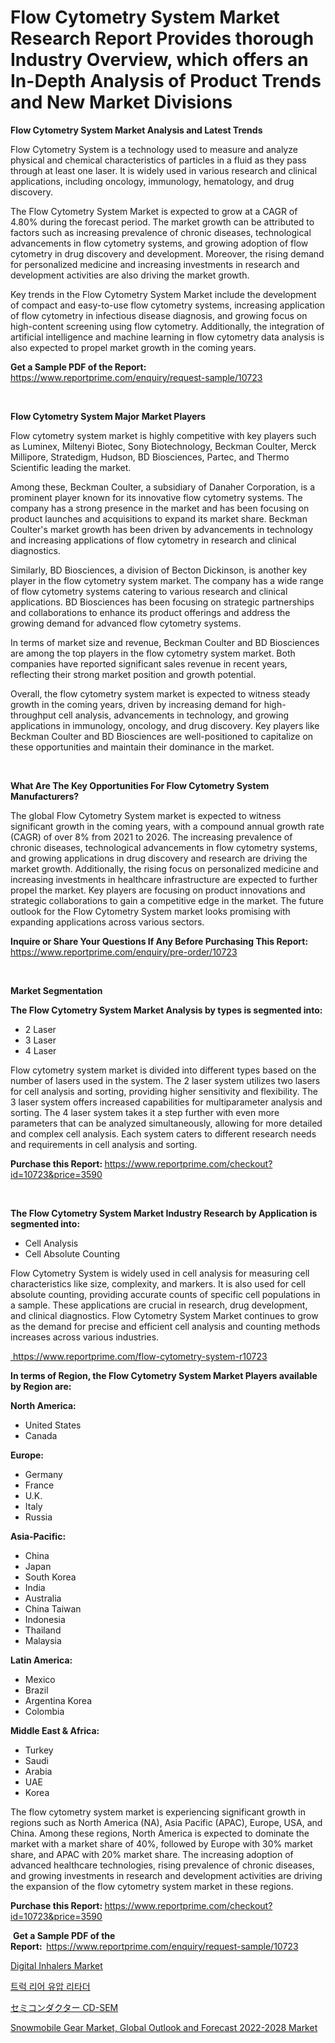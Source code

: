 <p><h1>Flow Cytometry System Market Research Report Provides thorough Industry Overview, which offers an In-Depth Analysis of Product Trends and New Market Divisions</h1></p><p><strong>Flow Cytometry System Market Analysis and Latest Trends</strong></p>
<p><p>Flow Cytometry System is a technology used to measure and analyze physical and chemical characteristics of particles in a fluid as they pass through at least one laser. It is widely used in various research and clinical applications, including oncology, immunology, hematology, and drug discovery.</p><p>The Flow Cytometry System Market is expected to grow at a CAGR of 4.80% during the forecast period. The market growth can be attributed to factors such as increasing prevalence of chronic diseases, technological advancements in flow cytometry systems, and growing adoption of flow cytometry in drug discovery and development. Moreover, the rising demand for personalized medicine and increasing investments in research and development activities are also driving the market growth.</p><p>Key trends in the Flow Cytometry System Market include the development of compact and easy-to-use flow cytometry systems, increasing application of flow cytometry in infectious disease diagnosis, and growing focus on high-content screening using flow cytometry. Additionally, the integration of artificial intelligence and machine learning in flow cytometry data analysis is also expected to propel market growth in the coming years.</p></p>
<p><strong>Get a Sample PDF of the Report:&nbsp;</strong> <a href="https://www.reportprime.com/enquiry/request-sample/10723">https://www.reportprime.com/enquiry/request-sample/10723</a></p>
<p>&nbsp;</p>
<p><strong>Flow Cytometry System Major Market Players</strong></p>
<p><p>Flow cytometry system market is highly competitive with key players such as Luminex, Miltenyi Biotec, Sony Biotechnology, Beckman Coulter, Merck Millipore, Stratedigm, Hudson, BD Biosciences, Partec, and Thermo Scientific leading the market.</p><p>Among these, Beckman Coulter, a subsidiary of Danaher Corporation, is a prominent player known for its innovative flow cytometry systems. The company has a strong presence in the market and has been focusing on product launches and acquisitions to expand its market share. Beckman Coulter's market growth has been driven by advancements in technology and increasing applications of flow cytometry in research and clinical diagnostics.</p><p>Similarly, BD Biosciences, a division of Becton Dickinson, is another key player in the flow cytometry system market. The company has a wide range of flow cytometry systems catering to various research and clinical applications. BD Biosciences has been focusing on strategic partnerships and collaborations to enhance its product offerings and address the growing demand for advanced flow cytometry systems.</p><p>In terms of market size and revenue, Beckman Coulter and BD Biosciences are among the top players in the flow cytometry system market. Both companies have reported significant sales revenue in recent years, reflecting their strong market position and growth potential.</p><p>Overall, the flow cytometry system market is expected to witness steady growth in the coming years, driven by increasing demand for high-throughput cell analysis, advancements in technology, and growing applications in immunology, oncology, and drug discovery. Key players like Beckman Coulter and BD Biosciences are well-positioned to capitalize on these opportunities and maintain their dominance in the market.</p></p>
<p>&nbsp;</p>
<p><strong>What Are The Key Opportunities For Flow Cytometry System Manufacturers?</strong></p>
<p><p>The global Flow Cytometry System market is expected to witness significant growth in the coming years, with a compound annual growth rate (CAGR) of over 8% from 2021 to 2026. The increasing prevalence of chronic diseases, technological advancements in flow cytometry systems, and growing applications in drug discovery and research are driving the market growth. Additionally, the rising focus on personalized medicine and increasing investments in healthcare infrastructure are expected to further propel the market. Key players are focusing on product innovations and strategic collaborations to gain a competitive edge in the market. The future outlook for the Flow Cytometry System market looks promising with expanding applications across various sectors.</p></p>
<p><strong>Inquire or Share Your Questions If Any Before Purchasing This Report:</strong> <a href="https://www.reportprime.com/enquiry/pre-order/10723">https://www.reportprime.com/enquiry/pre-order/10723</a></p>
<p>&nbsp;</p>
<p><strong>Market Segmentation</strong></p>
<p><strong>The Flow Cytometry System Market Analysis by types is segmented into:</strong></p>
<p><ul><li>2 Laser</li><li>3 Laser</li><li>4 Laser</li></ul></p>
<p><p>Flow cytometry system market is divided into different types based on the number of lasers used in the system. The 2 laser system utilizes two lasers for cell analysis and sorting, providing higher sensitivity and flexibility. The 3 laser system offers increased capabilities for multiparameter analysis and sorting. The 4 laser system takes it a step further with even more parameters that can be analyzed simultaneously, allowing for more detailed and complex cell analysis. Each system caters to different research needs and requirements in cell analysis and sorting.</p></p>
<p><strong>Purchase this Report:&nbsp;</strong><a href="https://www.reportprime.com/checkout?id=10723&price=3590">https://www.reportprime.com/checkout?id=10723&price=3590</a></p>
<p>&nbsp;</p>
<p><strong>The Flow Cytometry System Market Industry Research by Application is segmented into:</strong></p>
<p><ul><li>Cell Analysis</li><li>Cell Absolute Counting</li></ul></p>
<p><p>Flow Cytometry System is widely used in cell analysis for measuring cell characteristics like size, complexity, and markers. It is also used for cell absolute counting, providing accurate counts of specific cell populations in a sample. These applications are crucial in research, drug development, and clinical diagnostics. Flow Cytometry System Market continues to grow as the demand for precise and efficient cell analysis and counting methods increases across various industries.</p></p>
<p><a href="https://www.reportprime.com/flow-cytometry-system-r10723">&nbsp;https://www.reportprime.com/flow-cytometry-system-r10723</a></p>
<p><strong>In terms of Region, the Flow Cytometry System Market Players available by Region are:</strong></p>
<p>
    <p> <strong> North America: </strong>
        <ul>
            <li>United States</li>
            <li>Canada</li>
        </ul>
        </p> 
    <p> <strong> Europe: </strong>
        <ul>
            <li>Germany</li>
            <li>France</li>
            <li>U.K.</li>
            <li>Italy</li>
            <li>Russia</li>
        </ul>
        </p> 
    <p> <strong> Asia-Pacific: </strong>
        <ul>
            <li>China</li>
            <li>Japan</li>
            <li>South Korea</li>
            <li>India</li>
            <li>Australia</li>
            <li>China Taiwan</li>
            <li>Indonesia</li>
            <li>Thailand</li>
            <li>Malaysia</li>
        </ul>
        </p> 
    <p> <strong> Latin America: </strong>
        <ul>
            <li>Mexico</li>
            <li>Brazil</li>
            <li>Argentina Korea</li>
            <li>Colombia</li>
        </ul>
        </p> 
    <p> <strong> Middle East & Africa: </strong>
        <ul>
            <li>Turkey</li>
            <li>Saudi</li>
            <li>Arabia</li>
            <li>UAE</li>
            <li>Korea</li>
        </ul>
    </p>
    </p>
<p><p>The flow cytometry system market is experiencing significant growth in regions such as North America (NA), Asia Pacific (APAC), Europe, USA, and China. Among these regions, North America is expected to dominate the market with a market share of 40%, followed by Europe with 30% market share, and APAC with 20% market share. The increasing adoption of advanced healthcare technologies, rising prevalence of chronic diseases, and growing investments in research and development activities are driving the expansion of the flow cytometry system market in these regions.</p></p>
<p><strong>Purchase this Report: </strong><a href="https://www.reportprime.com/checkout?id=10723&price=3590">https://www.reportprime.com/checkout?id=10723&price=3590</a></p>
<p>&nbsp;<strong>Get a Sample PDF of the Report:&nbsp;&nbsp;</strong><a href="https://www.reportprime.com/enquiry/request-sample/10723">https://www.reportprime.com/enquiry/request-sample/10723</a></p>
<p><strong></strong></p>
<p><p><a href="https://github.com/ajohirul8010/Market-Research-Report-List-2/blob/main/digital-inhalers-market.md">Digital Inhalers Market</a></p><p><a href="https://github.com/nigaleamar09/Market-Research-Report-List-2/blob/main/5340908106770.md">트럭 리어 유압 리타더</a></p><p><a href="https://github.com/ycmtqqhvk3273/Market-Research-Report-List-4/blob/main/703762986229.md">セミコンダクター CD-SEM</a></p><p><a href="https://issuu.com/reportprime-2/docs/snowmobile-gear-market-global-outlo_c3cbc011ca7d8c">Snowmobile Gear Market, Global Outlook and Forecast 2022-2028 Market</a></p></p>